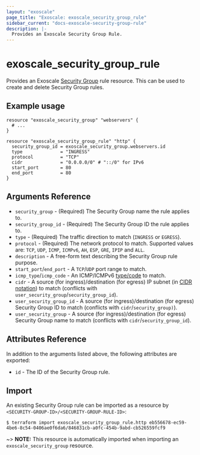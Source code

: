 ```yaml
---
layout: "exoscale"
page_title: "Exoscale: exoscale_security_group_rule"
sidebar_current: "docs-exoscale-security-group-rule"
description: |-
  Provides an Exoscale Security Group Rule.
---
```


# exoscale\_security\_group\_rule

Provides an Exoscale [Security Group][r-security_group] rule resource. This can be used to create and delete Security Group rules.


## Example usage

```hcl
resource "exoscale_security_group" "webservers" {
  # ...
}

resource "exoscale_security_group_rule" "http" {
  security_group_id = exoscale_security_group.webservers.id
  type              = "INGRESS"
  protocol          = "TCP"
  cidr              = "0.0.0.0/0" # "::/0" for IPv6
  start_port        = 80
  end_port          = 80
}
```


## Arguments Reference

* `security_group` - (Required) The Security Group name the rule applies to.
* `security_group_id` - (Required) The Security Group ID the rule applies to.
* `type` - (Required) The traffic direction to match (`INGRESS` or `EGRESS`).
* `protocol` - (Required) The network protocol to match. Supported values are: `TCP`, `UDP`, `ICMP`, `ICMPv6`, `AH`, `ESP`, `GRE`, `IPIP` and `ALL`.
* `description` - A free-form text describing the Security Group rule purpose.
* `start_port`/`end_port` - A `TCP`/`UDP` port range to match.
* `icmp_type`/`icmp_code` - An ICMP/ICMPv6 [type/code][icmp] to match.
* `cidr` - A source (for ingress)/destination (for egress) IP subnet (in [CIDR notation][cidr]) to match (conflicts with `user_security_group`/`security_group_id`).
* `user_security_group_id` - A source (for ingress)/destination (for egress) Security Group ID to match (conflicts with `cidr`/`security_group)`).
* `user_security_group` - A source (for ingress)/destination (for egress) Security Group name to match (conflicts with `cidr`/`security_group_id`).


## Attributes Reference

In addition to the arguments listed above, the following attributes are exported:

* `id` - The ID of the Security Group rule.


## Import

An existing Security Group rule can be imported as a resource by `<SECURITY-GROUP-ID>/<SECURITY-GROUP-RULE-ID>`:

```console
$ terraform import exoscale_security_group_rule.http eb556678-ec59-4be6-8c54-0406ae0f6da6/846831cb-a0fc-454b-9abd-cb526559fcf9
```

~> **NOTE:** This resource is automatically imported when importing an `exoscale_security_group` resource.


[cidr]: https://en.wikipedia.org/wiki/Classless_Inter-Domain_Routing#CIDR_notation
[icmp]: https://en.wikipedia.org/wiki/Internet_Control_Message_Protocol#Control_messages
[r-security_group]: ../resources/security_group
